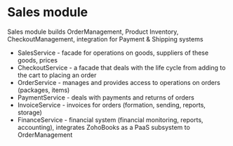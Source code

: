 Sales module
================

Sales module builds OrderManagement, Product Inventory, CheckoutManagement, integration for Payment & Shipping systems

- SalesService - facade for operations on goods, suppliers of these goods, prices
- CheckoutService - a facade that deals with the life cycle from adding to the cart to placing an order
- OrderService - manages and provides access to operations on orders (packages, items)
- PaymentService - deals with payments and returns of orders
- InvoiceService - invoices for orders (formation, sending, reports, storage)
- FinanceService - financial system (financial monitoring, reports, accounting), integrates ZohoBooks as a PaaS subsystem to OrderManagement

